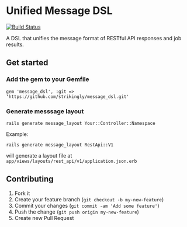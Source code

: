 # Unified Message DSL

[![Build Status](https://travis-ci.org/strikingly/message_dsl.png?branch=master)](https://travis-ci.org/strikingly/message_dsl)

A DSL that unifies the message format of RESTful API responses and job results.

## Get started

### Add the gem to your Gemfile

```
gem 'message_dsl', :git => 'https://github.com/strikingly/message_dsl.git'
```

### Generate messsage layout

```
rails generate message_layout Your::Controller::Namespace
```

Example:

```
rails generate message_layout RestApi::V1
```

will generate a layout file at ```app/views/layouts/rest_api/v1/application.json.erb```

## Contributing

1. Fork it
2. Create your feature branch (`git checkout -b my-new-feature`)
3. Commit your changes (`git commit -am 'Add some feature'`)
4. Push the change (`git push origin my-new-feature`)
5. Create new Pull Request
